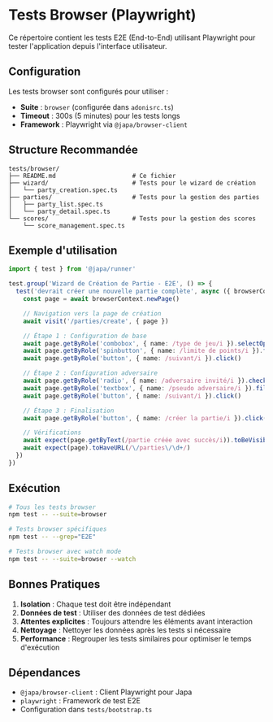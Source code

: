 # Tests Browser (Playwright)

Ce répertoire contient les tests E2E (End-to-End) utilisant Playwright pour tester l'application depuis l'interface utilisateur.

## Configuration

Les tests browser sont configurés pour utiliser :

- **Suite** : `browser` (configurée dans `adonisrc.ts`)
- **Timeout** : 300s (5 minutes) pour les tests longs
- **Framework** : Playwright via `@japa/browser-client`

## Structure Recommandée

```
tests/browser/
├── README.md                     # Ce fichier
├── wizard/                       # Tests pour le wizard de création
│   └── party_creation.spec.ts
├── parties/                      # Tests pour la gestion des parties
│   ├── party_list.spec.ts
│   └── party_detail.spec.ts
└── scores/                       # Tests pour la gestion des scores
    └── score_management.spec.ts
```

## Exemple d'utilisation

```typescript
import { test } from '@japa/runner'

test.group('Wizard de Création de Partie - E2E', () => {
  test('devrait créer une nouvelle partie complète', async ({ browserContext, visit }) => {
    const page = await browserContext.newPage()

    // Navigation vers la page de création
    await visit('/parties/create', { page })

    // Étape 1 : Configuration de base
    await page.getByRole('combobox', { name: /type de jeu/i }).selectOption('MATCHED_PLAY')
    await page.getByRole('spinbutton', { name: /limite de points/i }).fill('2000')
    await page.getByRole('button', { name: /suivant/i }).click()

    // Étape 2 : Configuration adversaire
    await page.getByRole('radio', { name: /adversaire invité/i }).check()
    await page.getByRole('textbox', { name: /pseudo adversaire/i }).fill('TestOpponent')
    await page.getByRole('button', { name: /suivant/i }).click()

    // Étape 3 : Finalisation
    await page.getByRole('button', { name: /créer la partie/i }).click()

    // Vérifications
    await expect(page.getByText(/partie créée avec succès/i)).toBeVisible()
    await expect(page).toHaveURL(/\/parties\/\d+/)
  })
})
```

## Exécution

```bash
# Tous les tests browser
npm test -- --suite=browser

# Tests browser spécifiques
npm test -- --grep="E2E"

# Tests browser avec watch mode
npm test -- --suite=browser --watch
```

## Bonnes Pratiques

1. **Isolation** : Chaque test doit être indépendant
2. **Données de test** : Utiliser des données de test dédiées
3. **Attentes explicites** : Toujours attendre les éléments avant interaction
4. **Nettoyage** : Nettoyer les données après les tests si nécessaire
5. **Performance** : Regrouper les tests similaires pour optimiser le temps d'exécution

## Dépendances

- `@japa/browser-client` : Client Playwright pour Japa
- `playwright` : Framework de test E2E
- Configuration dans `tests/bootstrap.ts`
